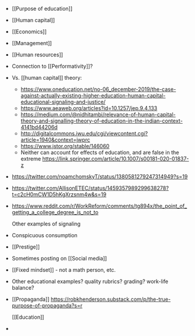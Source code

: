 - [[Purpose of education]]
- [[Human capital]]
- [[Economics]]
- [[Management]]
- [[Human resources]]
- Connection to [[Performativity]]?
- Vs. [[human capital]] theory:
	- https://www.oneducation.net/no-06_december-2019/the-case-against-actually-existing-higher-education-human-capital-educational-signaling-and-justice/
	- https://www.aeaweb.org/articles?id=10.1257/jep.9.4.133
	- https://medium.com/@nidhitambi/relevance-of-human-capital-theory-and-signalling-theory-of-education-in-the-indian-context-4141bd44206d
	- http://digitalcommons.iwu.edu/cgi/viewcontent.cgi?article=1940&context=jwprc
	- https://www.jstor.org/stable/146060
	- Neither can account for effects of education, and are false in
	  the extreme
	  https://link.springer.com/article/10.1007/s00181-020-01837-z
- https://twitter.com/noamchomskyT/status/1380581279247314949?s=19
- https://twitter.com/AllisonETEC/status/1459357989299638278?t=c2cH0mCW1D5hKgXrzsnm4w&s=19
- https://www.reddit.com/r/WorkReform/comments/tg894x/the_point_of_getting_a_college_degree_is_not_to
  
  Other examples of signaling
- Conspicuous consumption
- [[Prestige]]
- Sometimes posting on [[Social media]]
- [[Fixed mindset]] - not a math person, etc.
- Other educational examples? quality rubrics? grading? work-life
  balance?
- [[Propaganda]]
  https://robkhenderson.substack.com/p/the-true-purpose-of-propaganda?s=r
  
  [[Education]]
-